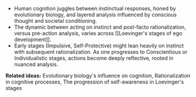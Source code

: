 - Human cognition juggles between instinctual responses, honed by evolutionary biology, and layered analysis influenced by conscious thought and societal conditioning.
- The dynamic between acting on instinct and post-facto rationalization, versus pre-action analysis, varies across [[Loevinger's stages of ego development]].
- Early stages (Impulsive, Self-Protective) might lean heavily on instinct with subsequent rationalization. As one progresses to Conscientious or Individualistic stages, actions become deeply reflective, rooted in nuanced analysis.

**Related ideas:** Evolutionary biology's influence on cognition, Rationalization in cognitive processes, The progression of self-awareness in Loevinger's stages